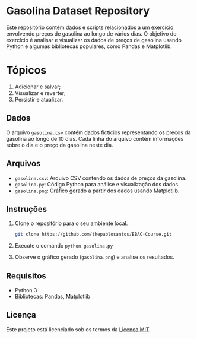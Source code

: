 # Gasolina Dataset Repository

Este repositório contém dados e scripts relacionados a um exercício envolvendo preços de gasolina ao longo de vários dias. O objetivo do exercício é analisar e visualizar os dados de preços de gasolina usando Python e algumas bibliotecas populares, como Pandas e Matplotlib.

# **Tópicos**

<ol type="1">
  <li>Adicionar e salvar;</li>
  <li>Visualizar e reverter;</li>
  <li>Persistir e atualizar.</li>
</ol>

## Dados

O arquivo `gasolina.csv` contém dados fictícios representando os preços da gasolina ao longo de 10 dias. Cada linha do arquivo contém informações sobre o dia e o preço da gasolina neste dia.

## Arquivos

- `gasolina.csv`: Arquivo CSV contendo os dados de preços da gasolina.
- `gasolina.py`: Código Python para análise e visualização dos dados.
- `gasolina.png`: Gráfico gerado a partir dos dados usando Matplotlib.

## Instruções

1. Clone o repositório para o seu ambiente local.
   ```bash
   git clone https://github.com/thepablosantos/EBAC-Course.git
2. Execute o comando `python gasolina.py`

3. Observe o gráfico gerado (`gasolina.png`) e analise os resultados.

## Requisitos
- Python 3
- Bibliotecas: Pandas, Matplotlib

## Licença
Este projeto está licenciado sob os termos da [Licença MIT](LICENSE).

